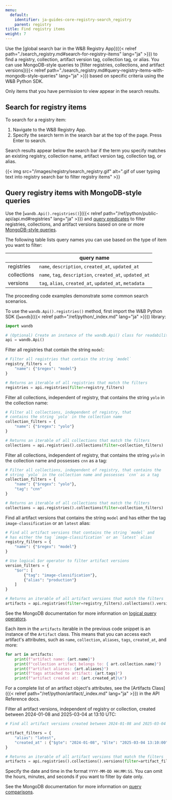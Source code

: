 ```yaml
---
menu:
  default:
    identifier: ja-guides-core-registry-search_registry
    parent: registry
title: Find registry items
weight: 7
---
```


Use the [global search bar in the W&B Registry App]({{< relref path="./search_registry.md#search-for-registry-items" lang="ja" >}}) to find a registry, collection, artifact version tag, collection tag, or alias. You can use MongoDB-style queries to [filter registries, collections, and artifact versions]({{< relref path="./search_registry.md#query-registry-items-with-mongodb-style-queries" lang="ja" >}}) based on specific criteria using the W&B Python SDK.


Only items that you have permission to view appear in the search results.

## Search for registry items

To search for a registry item:

1. Navigate to the W&B Registry App.
2. Specify the search term in the search bar at the top of the page. Press Enter to search.

Search results appear below the search bar if the term you specify matches an existing registry, collection name, artifact version tag, collection tag, or alias.

{{< img src="/images/registry/search_registry.gif" alt=".gif of user typing text into registry search bar to filter registry items" >}}

## Query registry items with MongoDB-style queries

Use the [`wandb.Api().registries()`]({{< relref path="/ref/python/public-api/api.md#registries" lang="ja" >}}) and [query predicates](https://www.mongodb.com/docs/manual/reference/glossary/#std-term-query-predicate) to filter registries, collections, and artifact versions based on one or more [MongoDB-style queries](https://www.mongodb.com/docs/compass/current/query/filter/). 

The following table lists query names you can use based on the type of item you want to filter:

| | query name |
| ----- | ----- |
| registries | `name`, `description`, `created_at`, `updated_at` |
| collections | `name`, `tag`, `description`, `created_at`, `updated_at` |
| versions | `tag`, `alias`, `created_at`, `updated_at`, `metadata` |

The proceeding code examples demonstrate some common search scenarios. 

To use the `wandb.Api().registries()` method, first import the W&B Python SDK ([`wandb`]({{< relref path="/ref/python/_index.md" lang="ja" >}})) library:
```python
import wandb

# (Optional) Create an instance of the wandb.Api() class for readability
api = wandb.Api()
```

Filter all registries that contain the string `model`:

```python
# Filter all registries that contain the string `model`
registry_filters = {
    "name": {"$regex": "model"}
}

# Returns an iterable of all registries that match the filters
registries = api.registries(filter=registry_filters)
```

Filter all collections, independent of registry, that contains the string `yolo` in the collection name:

```python
# Filter all collections, independent of registry, that 
# contains the string `yolo` in the collection name
collection_filters = {
    "name": {"$regex": "yolo"}
}

# Returns an iterable of all collections that match the filters
collections = api.registries().collections(filter=collection_filters)
```

Filter all collections, independent of registry, that contains the string `yolo` in the collection name and possesses `cnn` as a tag:

```python
# Filter all collections, independent of registry, that contains the
# string `yolo` in the collection name and possesses `cnn` as a tag
collection_filters = {
    "name": {"$regex": "yolo"},
    "tag": "cnn"
}

# Returns an iterable of all collections that match the filters
collections = api.registries().collections(filter=collection_filters)
```

Find all artifact versions that contains the string `model` and has either the tag `image-classification` or an `latest` alias:

```python
# Find all artifact versions that contains the string `model` and 
# has either the tag `image-classification` or an `latest` alias
registry_filters = {
    "name": {"$regex": "model"}
}

# Use logical $or operator to filter artifact versions
version_filters = {
    "$or": [
        {"tag": "image-classification"},
        {"alias": "production"}
    ]
}

# Returns an iterable of all artifact versions that match the filters
artifacts = api.registries(filter=registry_filters).collections().versions(filter=version_filters)
```

See the MongoDB documentation for more information on [logical query operators](https://www.mongodb.com/docs/manual/reference/operator/query-logical/).

Each item in the `artifacts` iterable in the previous code snippet is an instance of the `Artifact` class. This means that you can access each artifact's attributes, such as `name`, `collection`, `aliases`, `tags`, `created_at`, and more:

```python
for art in artifacts:
    print(f"artifact name: {art.name}")
    print(f"collection artifact belongs to: { art.collection.name}")
    print(f"artifact aliases: {art.aliases}")
    print(f"tags attached to artifact: {art.tags}")
    print(f"artifact created at: {art.created_at}\n")
```
For a complete list of an artifact object's attributes, see the [Artifacts Class]({{< relref path="/ref/python/artifact/_index.md" lang="ja" >}}) in the API Reference docs. 


Filter all artifact versions, independent of registry or collection, created between 2024-01-08 and 2025-03-04 at 13:10 UTC:

```python
# Find all artifact versions created between 2024-01-08 and 2025-03-04 at 13:10 UTC. 

artifact_filters = {
    "alias": "latest",
    "created_at" : {"$gte": "2024-01-08", "$lte": "2025-03-04 13:10:00"},
}

# Returns an iterable of all artifact versions that match the filters
artifacts = api.registries().collections().versions(filter=artifact_filters)
```

Specify the date and time in the format `YYYY-MM-DD HH:MM:SS`. You can omit the hours, minutes, and seconds if you want to filter by date only.

See the MongoDB documentation for more information on [query comparisons](https://www.mongodb.com/docs/manual/reference/operator/query-comparison/).